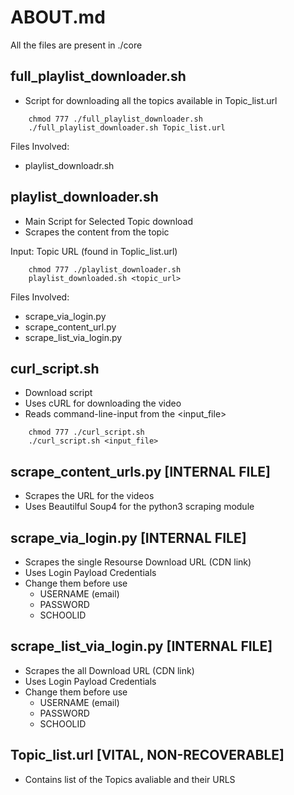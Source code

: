# ABOUT.md

All the files are present in ./core

## full_playlist_downloader.sh

- Script for downloading all the topics available in Topic_list.url

```shell
    chmod 777 ./full_playlist_downloader.sh
    ./full_playlist_downloader.sh Topic_list.url
```

Files Involved:

- playlist_downloadr.sh

## playlist_downloader.sh

- Main Script for Selected Topic download
- Scrapes the content from the topic

Input: Topic URL (found in Toplic_list.url)

```shell
    chmod 777 ./playlist_downloader.sh
    playlist_downloaded.sh <topic_url>
```

Files Involved:

- scrape_via_login.py
- scrape_content_url.py
- scrape_list_via_login.py

## curl_script.sh

- Download script
- Uses cURL for downloading the video
- Reads command-line-input from the <input_file>

```shell
    chmod 777 ./curl_script.sh
    ./curl_script.sh <input_file>
```

## scrape_content_urls.py [INTERNAL FILE]

- Scrapes the URL for the videos
- Uses Beautilful Soup4 for the python3 scraping module

## scrape_via_login.py [INTERNAL FILE]

- Scrapes the single Resourse Download URL (CDN link)
- Uses Login Payload Credentials
- Change them before use
  - USERNAME (email)
  - PASSWORD
  - SCHOOLID

## scrape_list_via_login.py [INTERNAL FILE]

- Scrapes the all Download URL (CDN link)
- Uses Login Payload Credentials
- Change them before use
  - USERNAME (email)
  - PASSWORD
  - SCHOOLID

## Topic_list.url [VITAL, NON-RECOVERABLE]

- Contains list of the Topics avaliable and their URLS
